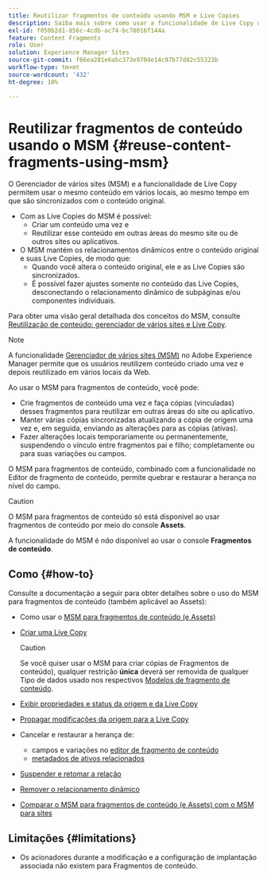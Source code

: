 ```yaml
---
title: Reutilizar fragmentos de conteúdo usando MSM e Live Copies
description: Saiba mais sobre como usar a funcionalidade de Live Copy do MSM para usar o mesmo conteúdo de fragmento de conteúdo, ou similar, em vários locais, enquanto sincroniza com o conteúdo original.
exl-id: f050b2d1-856c-4cdb-ac74-bc78016f144a
feature: Content Fragments
role: User
solution: Experience Manager Sites
source-git-commit: f66ea281e6abc373e9704e14c97b77d82c55323b
workflow-type: tm+mt
source-wordcount: '432'
ht-degree: 10%

---
```


# Reutilizar fragmentos de conteúdo usando o MSM {#reuse-content-fragments-using-msm}

O Gerenciador de vários sites (MSM) e a funcionalidade de Live Copy permitem usar o mesmo conteúdo em vários locais, ao mesmo tempo em que são sincronizados com o conteúdo original.

* Com as Live Copies do MSM é possível:
   * Criar um conteúdo uma vez e
   * Reutilizar esse conteúdo em outras áreas do mesmo site ou de outros sites ou aplicativos.
* O MSM mantém os relacionamentos dinâmicos entre o conteúdo original e suas Live Copies, de modo que:
   * Quando você altera o conteúdo original, ele e as Live Copies são sincronizados.
   * É possível fazer ajustes somente no conteúdo das Live Copies, desconectando o relacionamento dinâmico de subpáginas e/ou componentes individuais.

Para obter uma visão geral detalhada dos conceitos do MSM, consulte [Reutilização de conteúdo: gerenciador de vários sites e Live Copy](/help/sites-cloud/administering/msm/overview.md).

>[!NOTE]
>
>A funcionalidade [Gerenciador de vários sites (MSM)](/help/sites-cloud/administering/msm/overview.md) no Adobe Experience Manager permite que os usuários reutilizem conteúdo criado uma vez e depois reutilizado em vários locais da Web.

Ao usar o MSM para fragmentos de conteúdo, você pode:

* Crie fragmentos de conteúdo uma vez e faça cópias (vinculadas) desses fragmentos para reutilizar em outras áreas do site ou aplicativo.
* Manter várias cópias sincronizadas atualizando a cópia de origem uma vez e, em seguida, enviando as alterações para as cópias (ativas).
* Fazer alterações locais temporariamente ou permanentemente, suspendendo o vínculo entre fragmentos pai e filho; completamente ou para suas variações ou campos.

O MSM para fragmentos de conteúdo, combinado com a funcionalidade no Editor de fragmento de conteúdo, permite quebrar e restaurar a herança no nível do campo.

>[!CAUTION]
>
>O MSM para fragmentos de conteúdo só está disponível ao usar fragmentos de conteúdo por meio do console **Assets**.
>
>A funcionalidade do MSM é *não* disponível ao usar o console **Fragmentos de conteúdo**.

## Como {#how-to}

Consulte a documentação a seguir para obter detalhes sobre o uso do MSM para fragmentos de conteúdo (também aplicável ao Assets):

* Como usar o [MSM para fragmentos de conteúdo (e Assets)](/help/assets/reuse-assets-using-msm.md)

* [Criar uma Live Copy](/help/assets/reuse-assets-using-msm.md)

  >[!CAUTION]
  >
  >Se você quiser usar o MSM para criar cópias de Fragmentos de conteúdo), qualquer restrição **única** deverá ser removida de qualquer Tipo de dados usado nos respectivos [Modelos de fragmento de conteúdo](/help/assets/content-fragments/content-fragments-models.md).

* [Exibir propriedades e status da origem e da Live Copy](/help/assets/reuse-assets-using-msm.md#properties)
* [Propagar modificações da origem para a Live Copy](/help/assets/reuse-assets-using-msm.md#rollout-sync)
* Cancelar e restaurar a herança de:
   * campos e variações no [editor de fragmento de conteúdo](/help/assets/content-fragments/content-fragments-variations.md#inheritance)
   * [metadados de ativos relacionados](/help/assets/content-fragments/content-fragments-variations.md#canceling-reenabling-inheritance-individual-items)
* [Suspender e retomar a relação](/help/assets/reuse-assets-using-msm.md#suspend-resume)
* [Remover o relacionamento dinâmico](/help/assets/reuse-assets-using-msm.md#detach)
* [Comparar o MSM para fragmentos de conteúdo (e Assets) com o MSM para sites](/help/assets/reuse-assets-using-msm.md#comparison)

## Limitações {#limitations}

* Os acionadores durante a modificação e a configuração de implantação associada não existem para Fragmentos de conteúdo.
